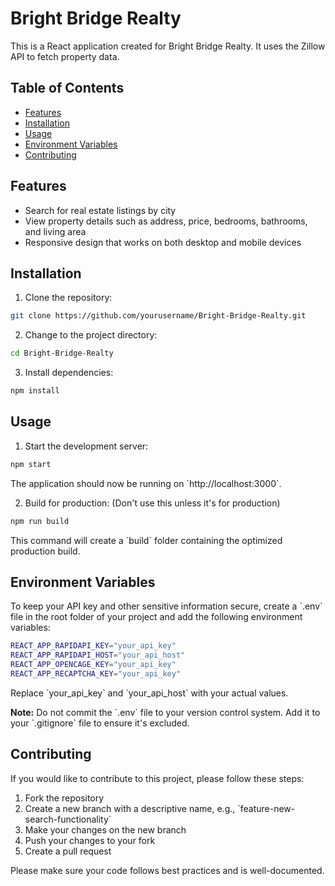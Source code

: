 # Bright Bridge Realty

This is a React application created for Bright Bridge Realty. It uses the Zillow API to fetch property data.

## Table of Contents

- [Features](#features)
- [Installation](#installation)
- [Usage](#usage)
- [Environment Variables](#environment-variables)
- [Contributing](#contributing)

## Features

- Search for real estate listings by city
- View property details such as address, price, bedrooms, bathrooms, and living area
- Responsive design that works on both desktop and mobile devices

## Installation

1. Clone the repository:

```bash
git clone https://github.com/yourusername/Bright-Bridge-Realty.git
```

2. Change to the project directory:

```bash
cd Bright-Bridge-Realty
```

3. Install dependencies:

```bash
npm install
```

## Usage

1. Start the development server:

```bash
npm start
```

The application should now be running on \`http://localhost:3000`.

2. Build for production: (Don't use this unless it's for production)

```bash
npm run build
```

This command will create a \`build\` folder containing the optimized production build.

## Environment Variables

To keep your API key and other sensitive information secure, create a \`.env\` file in the root folder of your project and add the following environment variables:

```bash
REACT_APP_RAPIDAPI_KEY="your_api_key"
REACT_APP_RAPIDAPI_HOST="your_api_host"
REACT_APP_OPENCAGE_KEY="your_api_key"
REACT_APP_RECAPTCHA_KEY="your_api_key"
```

Replace \`your_api_key\` and \`your_api_host\` with your actual values.

**Note:** Do not commit the \`.env\` file to your version control system. Add it to your \`.gitignore\` file to ensure it's excluded.

## Contributing

If you would like to contribute to this project, please follow these steps:

1. Fork the repository
2. Create a new branch with a descriptive name, e.g., \`feature-new-search-functionality\`
3. Make your changes on the new branch
4. Push your changes to your fork
5. Create a pull request

Please make sure your code follows best practices and is well-documented.
